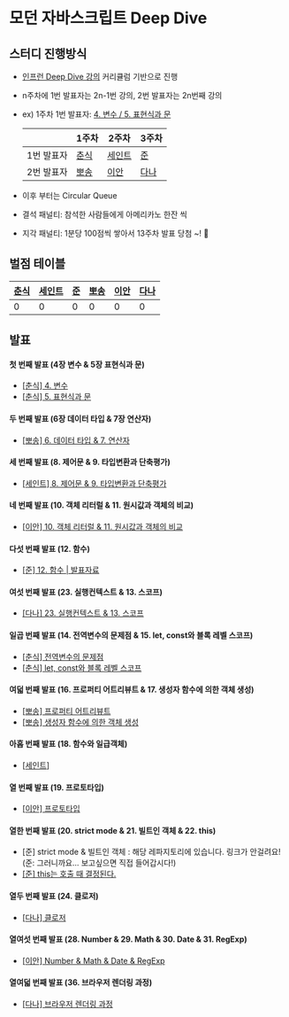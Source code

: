 # 모던 자바스크립트 Deep Dive

## 스터디 진행방식

- [인프런 Deep Dive 강의](https://www.inflearn.com/course/%EB%AA%A8%EB%8D%98-%EC%9E%90%EB%B0%94%EC%8A%A4%ED%81%AC%EB%A6%BD%ED%8A%B8-%EB%94%A5%EB%8B%A4%EC%9D%B4%EB%B8%8C) 커리큘럼 기반으로 진행

- n주차에 1번 발표자는 2n-1번 강의, 2번 발표자는 2n번째 강의
- ex) 1주차 1번 발표자: [4. 변수 / 5. 표현식과 문](https://www.inflearn.com/course/%EB%AA%A8%EB%8D%98-%EC%9E%90%EB%B0%94%EC%8A%A4%ED%81%AC%EB%A6%BD%ED%8A%B8-%EB%94%A5%EB%8B%A4%EC%9D%B4%EB%B8%8C/lecture/95632?tab=curriculum)

  |            | 1주차                                   | 2주차                                    | 3주차                                |
  | ---------- | --------------------------------------- | ---------------------------------------- | ------------------------------------ |
  | 1번 발표자 | [춘식](https://github.com/jiseung-kang) | [세인트](https://github.com/Seongtaek-H) | [준](https://github.com/junghyeonsu) |
  | 2번 발표자 | [뽀송](https://github.com/i4song)       | [이안](https://github.com/useonglee)     | [다나](https://github.com/deli-ght)  |

- 이후 부터는 Circular Queue

- 결석 패널티: 참석한 사람들에게 아메리카노 한잔 씩
- 지각 패널티: 1분당 100점씩 쌓아서 13주차 발표 당첨 ~! 🥳

## 벌점 테이블

| [춘식](https://github.com/jiseung-kang) | [세인트](https://github.com/Seongtaek-H) | [준](https://github.com/junghyeonsu) | [뽀송](https://github.com/i4song) | [이안](https://github.com/useonglee) | [다나](https://github.com/deli-ght) |
| --------------------------------------- | ---------------------------------------- | ------------------------------------ | --------------------------------- | ------------------------------------ | ----------------------------------- |
| 0                                       | 0                                        | 0                                    | 0                                 | 0                                    | 0                                   |

## 발표

#### 첫 번째 발표 (4장 변수 & 5장 표현식과 문)

- [[춘식] 4. 변수](https://velog.io/@jiseung/%EB%B3%80%EC%88%98)
- [[춘식] 5. 표현식과 문](https://velog.io/@jiseung/%ED%91%9C%ED%98%84%EC%8B%9D%EA%B3%BC-%EB%AC%B8)

#### 두 번째 발표 (6장 데이터 타입 & 7장 연산자)

- [[뽀송] 6. 데이터 타입 & 7. 연산자](https://velog.io/@dnr6054/data-type-and-operator)

#### 세 번째 발표 (8. 제어문 & 9. 타입변환과 단축평가)

- [[세인트] 8. 제어문 & 9. 타입변환과 단축평가](<https://github.com/PPO-F-MAN/modern-javascript-deep-dive/blob/c14d594abc6576cd8cd15406b7412feb3c20ee9c/03)%208.%20%EC%A0%9C%EC%96%B4%EB%AC%B8%20&%209.%20%ED%83%80%EC%9E%85%EB%B3%80%ED%99%98%EA%B3%BC%20%EB%8B%A8%EC%B6%95%ED%8F%89%EA%B0%80/saint.md>)

#### 네 번째 발표 (10. 객체 리터럴 & 11. 원시값과 객체의 비교)

- [[이안] 10. 객체 리터럴 & 11. 원시값과 객체의 비교](https://www.useonglee.dev/blog/%EA%B0%9D%EC%B2%B4-%EB%A6%AC%ED%84%B0%EB%9F%B4&%EC%9B%90%EC%8B%9C%EA%B0%92%EA%B3%BC-%EA%B0%9D%EC%B2%B4%EC%9D%98-%EB%B9%84%EA%B5%90)

#### 다섯 번째 발표 (12. 함수)

- [[준] 12. 함수 | 발표자료](https://junghyeonsu-dev.vercel.app/posts/Function)

#### 여섯 번째 발표 (23. 실행컨텍스트 & 13. 스코프)

- [[다나] 23. 실행컨텍스트 & 13. 스코프](https://deliminju.notion.site/5ffb947f2de740a1a3a9308e3894e1dd)

#### 일곱 번째 발표 (14. 전역변수의 문제점 & 15. let, const와 블록 레벨 스코프)

- [[춘식] 전역변수의 문제점](https://velog.io/@jiseung/JavaScript-%EC%A0%84%EC%97%AD-%EB%B3%80%EC%88%98%EC%9D%98-%EB%AC%B8%EC%A0%9C%EC%A0%90)
- [[춘식] let, const와 블록 레벨 스코프](https://velog.io/@jiseung/JavaScript-let-const-%ED%82%A4%EC%9B%8C%EB%93%9C%EC%99%80-%EB%B8%94%EB%A1%9D-%EB%A0%88%EB%B2%A8-%EC%8A%A4%EC%BD%94%ED%94%84)

#### 여덟 번째 발표 (16. 프로퍼티 어트리뷰트 & 17. 생성자 함수에 의한 객체 생성)

- [[뽀송] 프로퍼티 어트리뷰트](https://velog.io/@dnr6054/property-attribute)
- [[뽀송] 생성자 함수에 의한 객체 생성](https://velog.io/@dnr6054/deepdive-constructor)

#### 아홉 번째 발표 (18. 함수와 일급객체)

- [[세인트](-)]

#### 열 번째 발표 (19. 프로토타입)

- [[이안] 프로토타입](https://www.useonglee.dev/blog/%ED%94%84%EB%A1%9C%ED%86%A0%ED%83%80%EC%9E%85)

#### 열한 번째 발표 (20. strict mode & 21. 빌트인 객체 & 22. this)

- [준] strict mode & 빌트인 객체 : 해당 레파지토리에 있습니다. 링크가 안걸려요! (준: 그러니까요... 보고싶으면 직접 들어갑시다!)
- [[준] this는 호출 때 결정된다.](https://junghyeonsu-dev.vercel.app/posts/This)

#### 열두 번째 발표 (24. 클로저)

- [[다나] 클로저](https://velog.io/@deli-ght/%EB%94%A5%EB%8B%A4%EC%9D%B4%EB%B8%8C-%EC%8A%A4%ED%84%B0%EB%94%94-%ED%81%B4%EB%A1%9C%EC%A0%80)

#### 열여섯 번째 발표 (28. Number & 29. Math & 30. Date & 31. RegExp)

- [[이안] Number & Math & Date & RegExp](https://www.useonglee.dev/blog/%EC%9E%90%EB%B0%94%EC%8A%A4%ED%81%AC%EB%A6%BD%ED%8A%B8-Number-Math-Date-RegExp)

#### 열여덟 번째 발표 (36. 브라우저 렌더링 과정)

- [[다나] 브라우저 렌더링 과정](https://deliminju.notion.site/e80c616b50d04de8955b472b5a4ac905)

